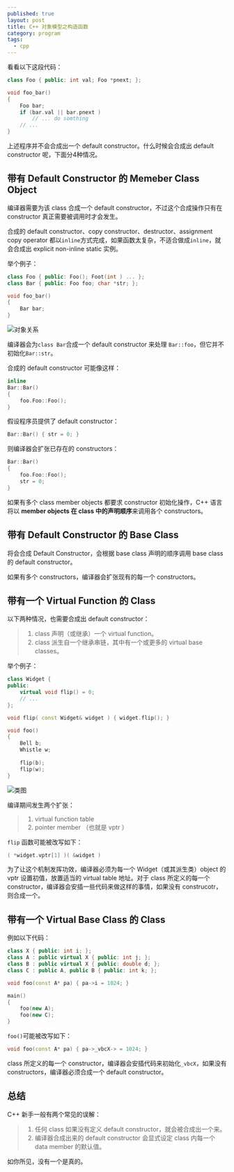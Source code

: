 ```yaml
---
published: true
layout: post
title: C++ 对象模型之构造函数
category: program
tags: 
  - cpp
---
```


看看以下这段代码：

```cpp
class Foo { public: int val; Foo *pnext; };

void foo_bar()
{
    Foo bar;
    if (bar.val || bar.pnext )
        // ... do somthing
    // ...
}
```

上述程序并不会合成出一个 default constructor。什么时候会合成出 default constructor 呢，下面分4种情况。

<!--more-->

## 带有 Default Constructor 的 Memeber Class Object

编译器需要为该 class 合成一个 default constructor，不过这个合成操作只有在 constructor 真正需要被调用时才会发生。

合成的 default constructor、copy constructor、destructor、assignment copy operator 都以`inline`方式完成，如果函数太复杂，不适合做成`inline`，就会合成出 explicit non-inline static 实例。

举个例子：

```cpp
class Foo { public: Foo(); Foot(int ) ... };
class Bar { public: Foo foo; char *str; };

void foo_bar()
{
    Bar bar;
}
```

![对象关系](http://simpleyyt.qiniudn.com/15-9-22/65375122.jpg)

编译器会为`class Bar`合成一个 default constructor 来处理 `Bar::foo`，但它并不初始化`Bar::str`。

合成的 default constructor 可能像这样：

```cpp
inline
Bar::Bar()
{
    foo.Foo::Foo();
}
```

假设程序员提供了 default constructor：

```cpp
Bar::Bar() { str = 0; }
```

则编译器会扩张已存在的 constructors：

```cpp
Bar::Bar()
{
    foo.Foo::Foo();
    str = 0;
}
```

如果有多个 class member objects 都要求 constructor 初始化操作，C++ 语言将以 **member objects 在 class 中的声明顺序**来调用各个 constructors。

## 带有 Default Constructor 的 Base Class

将会合成 Default Constructor，会根据 base class 声明的顺序调用 base class 的 default constructor。

如果有多个 constructors，编译器会扩张现有的每一个 constructors。

## 带有一个 Virtual Function 的 Class

以下两种情况，也需要合成出 default constructor：

 > 1. class 声明（或继承）一个 virtual function。
 > 2. class 派生自一个继承串链，其中有一个或更多的 virtual base classes。
 
 举个例子：
 
```cpp
class Widget {
public:
    virtual void flip() = 0;
    // ...
};

void flip( const Widget& widget ) { widget.flip(); }

void foo()
{
    Bell b;
    Whistle w;
    
    flip(b);
    flip(w);
}
```

![类图](http://simpleyyt.qiniudn.com/15-9-22/58211208.jpg)

编译期间发生两个扩张：

 > 1. virtual function table
 > 2. pointer member （也就是 vptr ）

`flip` 函数可能被改写如下：

```cpp
( *widget.vptr[1] )( &widget )
```

为了让这个机制发挥功效，编译器必须为每一个 Widget（或其派生类）object 的 vptr 设置初值，放置适当的 virtual table 地址。对于 class 所定义的每一个 constructor，编译器会安插一些代码来做这样的事情，如果没有 construcotr，则合成一个。

## 带有一个 Virtual Base Class 的 Class

例如以下代码：

```cpp
class X { public: int i; };
class A : public virtual X { public: int j; };
class B : public virtual X { public: double d; };
class C : public A, public B { public: int k; };

void foo(const A* pa) { pa->i = 1024; }

main()
{
    foo(new A);
    foo(new C);
}
```
`foo()`可能被改写如下：

```cpp
void foo(const A* pa) { pa->_vbcX-> = 1024; }
```

class 所定义的每一个 constructor，编译器会安插代码来初始化`_vbcX`，如果没有 constructors，编译器必须合成一个 default constructor。

## 总结

C++ 新手一般有两个常见的误解：

 > 1. 任何 class 如果没有定义 default constructor，就会被合成出一个来。
 > 2. 编译器合成出来的 default constructor 会显式设定 class 内每一个 data member 的默认值。
 
如你所见，没有一个是真的。

